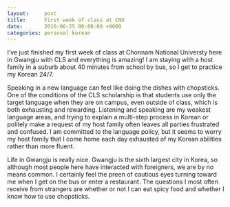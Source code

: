 ```yaml
---
layout:     post
title:      First week of class at CNU
date:       2016-06-25 00:00:00 +0000
categories: personal korean
---
```


I’ve just finished my first week of class at Chonnam National Universty here in Gwangju with CLS and everything is amazing! I am staying with a host family in a suburb about 40 minutes from school by bus, so I get to practice my Korean 24/7.

Speaking in a new language can feel like doing the dishes with chopsticks. One of the conditions of the CLS scholarship is that students use only the target language when they are on campus, even outside of class, which is both exhausting and rewarding. Listening and speaking are my weakest language areas, and trying to explain a multi-step process in Korean or politely make a request of my host family often leaves all parties frustrated and confused. I am committed to the language policy, but it seems to worry my host family that I come home each day exhausted of my Korean abilities rather than more fluent.

Life in Gwangju is really nice. Gwangju is the sixth largest city in Korea, so although most people here have interacted with foreigners, we are by no means common. I certainly feel the preen of cautious eyes turning toward me when I get on the bus or enter a restaurant. The questions I most often receive from strangers are whether or not I can eat spicy food and whether I know how to use chopsticks.

